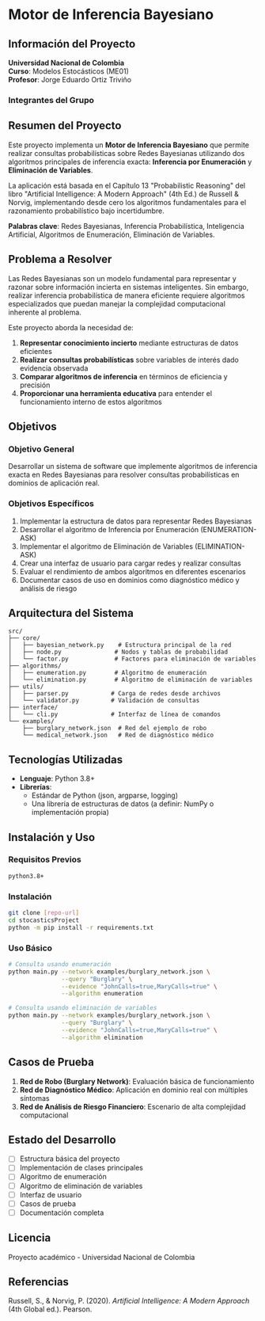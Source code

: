 # Motor de Inferencia Bayesiano

## Información del Proyecto

**Universidad Nacional de Colombia**  
**Curso**: Modelos Estocásticos (ME01)  
**Profesor**: Jorge Eduardo Ortiz Triviño

### Integrantes del Grupo

## Resumen del Proyecto

Este proyecto implementa un **Motor de Inferencia Bayesiano** que permite realizar consultas probabilísticas sobre Redes Bayesianas utilizando dos algoritmos principales de inferencia exacta: **Inferencia por Enumeración** y **Eliminación de Variables**.

La aplicación está basada en el Capítulo 13 "Probabilistic Reasoning" del libro "Artificial Intelligence: A Modern Approach" (4th Ed.) de Russell & Norvig, implementando desde cero los algoritmos fundamentales para el razonamiento probabilístico bajo incertidumbre.

**Palabras clave**: Redes Bayesianas, Inferencia Probabilística, Inteligencia Artificial, Algoritmos de Enumeración, Eliminación de Variables.

## Problema a Resolver

Las Redes Bayesianas son un modelo fundamental para representar y razonar sobre información incierta en sistemas inteligentes. Sin embargo, realizar inferencia probabilística de manera eficiente requiere algoritmos especializados que puedan manejar la complejidad computacional inherente al problema.

Este proyecto aborda la necesidad de:

1. **Representar conocimiento incierto** mediante estructuras de datos eficientes
2. **Realizar consultas probabilísticas** sobre variables de interés dado evidencia observada
3. **Comparar algoritmos de inferencia** en términos de eficiencia y precisión
4. **Proporcionar una herramienta educativa** para entender el funcionamiento interno de estos algoritmos

## Objetivos

### Objetivo General

Desarrollar un sistema de software que implemente algoritmos de inferencia exacta en Redes Bayesianas para resolver consultas probabilísticas en dominios de aplicación real.

### Objetivos Específicos

1. Implementar la estructura de datos para representar Redes Bayesianas
2. Desarrollar el algoritmo de Inferencia por Enumeración (ENUMERATION-ASK)
3. Implementar el algoritmo de Eliminación de Variables (ELIMINATION-ASK)
4. Crear una interfaz de usuario para cargar redes y realizar consultas
5. Evaluar el rendimiento de ambos algoritmos en diferentes escenarios
6. Documentar casos de uso en dominios como diagnóstico médico y análisis de riesgo

## Arquitectura del Sistema

```
src/
├── core/
│   ├── bayesian_network.py    # Estructura principal de la red
│   ├── node.py               # Nodos y tablas de probabilidad
│   └── factor.py             # Factores para eliminación de variables
├── algorithms/
│   ├── enumeration.py        # Algoritmo de enumeración
│   └── elimination.py        # Algoritmo de eliminación de variables
├── utils/
│   ├── parser.py            # Carga de redes desde archivos
│   └── validator.py         # Validación de consultas
├── interface/
│   └── cli.py               # Interfaz de línea de comandos
└── examples/
    ├── burglary_network.json  # Red del ejemplo de robo
    └── medical_network.json   # Red de diagnóstico médico
```

## Tecnologías Utilizadas

- **Lenguaje**: Python 3.8+
- **Librerías**:
  - Estándar de Python (json, argparse, logging)
  - Una librería de estructuras de datos (a definir: NumPy o implementación propia)

## Instalación y Uso

### Requisitos Previos

```bash
python3.8+
```

### Instalación

```bash
git clone [repo-url]
cd stocasticsProject
python -m pip install -r requirements.txt
```

### Uso Básico

```bash
# Consulta usando enumeración
python main.py --network examples/burglary_network.json \
               --query "Burglary" \
               --evidence "JohnCalls=true,MaryCalls=true" \
               --algorithm enumeration

# Consulta usando eliminación de variables
python main.py --network examples/burglary_network.json \
               --query "Burglary" \
               --evidence "JohnCalls=true,MaryCalls=true" \
               --algorithm elimination
```

## Casos de Prueba

1. **Red de Robo (Burglary Network)**: Evaluación básica de funcionamiento
2. **Red de Diagnóstico Médico**: Aplicación en dominio real con múltiples síntomas
3. **Red de Análisis de Riesgo Financiero**: Escenario de alta complejidad computacional

## Estado del Desarrollo

- [ ] Estructura básica del proyecto
- [ ] Implementación de clases principales
- [ ] Algoritmo de enumeración
- [ ] Algoritmo de eliminación de variables
- [ ] Interfaz de usuario
- [ ] Casos de prueba
- [ ] Documentación completa

## Licencia

Proyecto académico - Universidad Nacional de Colombia

## Referencias

Russell, S., & Norvig, P. (2020). _Artificial Intelligence: A Modern Approach_ (4th Global ed.). Pearson.
